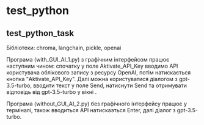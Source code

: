 # test_python
test_python_task
-----------------
Бібліотеки:
chroma,
langchain,
pickle,
openai

Програма (with_GUI_AI_1.py) з графічним інтерфейсом працює наступним чином: спочатку у поле Aktivate_API_Key вводимо API користувача облікового запису з ресурсу OpenAI, потім натискається кнопка "Aktivate_API_Key". Далі можна користуватися діалогом з gpt-3.5-turbo, вводити текст у поле Send, натиснути Send та отримувати відповідь від gpt-3.5-turbo у вікні .

Програма (without_GUI_AI_2.py) без графічного інтерфейсу працює у терміналі, також вводиться API натискаэться Enter, далі діалог з gpt-3.5-turbo.
